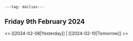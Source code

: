 ```
---tag: dailies---
```

## Friday 9th February 2024


<< [[2024-02-08|Yesterday]] | [[2024-02-10|Tomorrow]] >>




